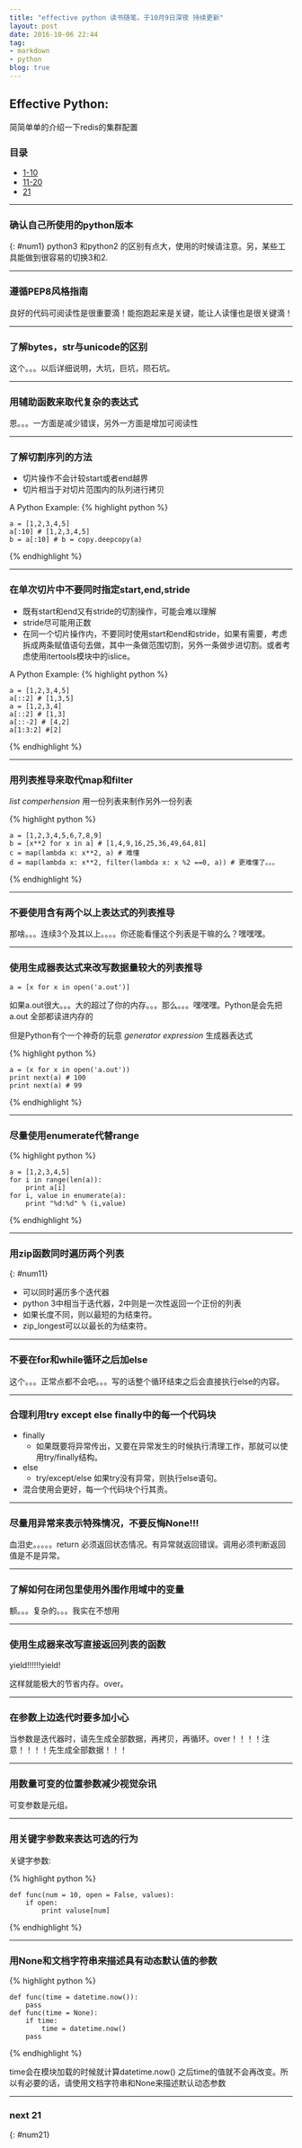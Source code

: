 ```yaml
---
title: "effective python 读书随笔，于10月9日深夜 持续更新"
layout: post
date: 2016-10-06 22:44
tag:
- markdown
- python
blog: true
---
```


## Effective Python:

简简单单的介绍一下redis的集群配置

### 目录

- [1-10](#num1)
- [11-20](#num11)
- [21](#num21)

---

### 确认自己所使用的python版本
{: #num1}
python3 和python2 的区别有点大，使用的时候请注意。另，某些工具能做到很容易的切换3和2.

---

### 遵循PEP8风格指南
良好的代码可阅读性是很重要滴！能抱跑起来是关键，能让人读懂也是很关键滴！

---

### 了解bytes，str与unicode的区别
这个。。。以后详细说明，大坑，巨坑，陨石坑。

---

### 用辅助函数来取代复杂的表达式
恩。。。一方面是减少错误，另外一方面是增加可阅读性

---

### 了解切割序列的方法
* 切片操作不会计较start或者end越界
* 切片相当于对切片范围内的队列进行拷贝

A Python Example:
{% highlight python %}

    a = [1,2,3,4,5]
    a[:10] # [1,2,3,4,5]
    b = a[:10] # b = copy.deepcopy(a)

{% endhighlight %}

---

### 在单次切片中不要同时指定start,end,stride
* 既有start和end又有stride的切割操作，可能会难以理解
* stride尽可能用正数
* 在同一个切片操作内，不要同时使用start和end和stride，如果有需要，考虑拆成两条赋值语句去做，其中一条做范围切割，另外一条做步进切割。或者考虑使用itertools模块中的islice。

A Python Example:
{% highlight python %}

    a = [1,2,3,4,5]
    a[::2] # [1,3,5]
    a = [1,2,3,4]
    a[::2] # [1,3]
    a[::-2] # [4,2]
    a[1:3:2] #[2]

{% endhighlight %}

---

### 用列表推导来取代map和filter
*list comperhension* 用一份列表来制作另外一份列表

{% highlight python %}

    a = [1,2,3,4,5,6,7,8,9]
    b = [x**2 for x in a] # [1,4,9,16,25,36,49,64,81]
    c = map(lambda x: x**2, a) # 难懂
    d = map(lambda x: x**2, filter(lambda x: x %2 ==0, a)) # 更难懂了。。。
{% endhighlight %}

---

### 不要使用含有两个以上表达式的列表推导
那啥。。。连续3个及其以上。。。。你还能看懂这个列表是干嘛的么？嘿嘿嘿。

---

### 使用生成器表达式来改写数据量较大的列表推导
    a = [x for x in open('a.out')]

如果a.out很大。。。大的超过了你的内存。。。那么。。。嘿嘿嘿。Python是会先把a.out 全部都读进内存的

但是Python有个一个神奇的玩意 *generator expression* 生成器表达式

{% highlight python %}

    a = (x for x in open('a.out'))
    print next(a) # 100
    print next(a) # 99
{% endhighlight %}

---

### 尽量使用enumerate代替range

{% highlight python %}

    a = [1,2,3,4,5]
    for i in range(len(a)):
        print a[i]
    for i, value in enumerate(a):
        print "%d:%d" % (i,value)
{% endhighlight %}

---

### 用zip函数同时遍历两个列表
{: #num11}

* 可以同时遍历多个迭代器
* python 3中相当于迭代器，2中则是一次性返回一个正份的列表
* 如果长度不同，则以最短的为结束符。
* zip_longest可以以最长的为结束符。

---

### 不要在for和while循环之后加else

这个。。。正常点都不会吧。。。写的话整个循环结束之后会直接执行else的内容。

---

### 合理利用try except else finally中的每一个代码块

* finally 
    - 如果既要将异常传出，又要在异常发生的时候执行清理工作，那就可以使用try/finally结构。
* else
    - try/except/else 如果try没有异常，则执行else语句。
* 混合使用会更好，每一个代码块个行其责。

---

### 尽量用异常来表示特殊情况，不要反悔None!!!

血泪史。。。。。return 必须返回状态情况。有异常就返回错误。调用必须判断返回值是不是异常。

---

### 了解如何在闭包里使用外围作用域中的变量

额。。。复杂的。。。我实在不想用

---

### 使用生成器来改写直接返回列表的函数

yield!!!!!!yield!

这样就能极大的节省内存。over。

---

### 在参数上边迭代时要多加小心

当参数是迭代器时，请先生成全部数据，再拷贝，再循环。over！！！！注意！！！！先生成全部数据！！！

---

### 用数量可变的位置参数减少视觉杂讯

可变参数是元组。

---

### 用关键字参数来表达可选的行为

关键字参数:

{% highlight python %}

    def func(num = 10, open = False, values):
        if open:
            print valuse[num]
{% endhighlight %}

---

### 用None和文档字符串来描述具有动态默认值的参数

{% highlight python %}

    def func(time = datetime.now()):
        pass
    def func(time = None):
        if time:
            time = datetime.now()
        pass
{% endhighlight %}

time会在模块加载的时候就计算datetime.now()
之后time的值就不会再改变。所以有必要的话，请使用文档字符串和None来描述默认动态参数

---

### next 21
{: #num21}
